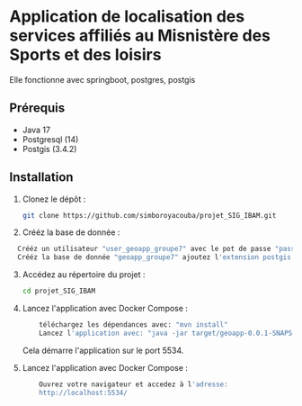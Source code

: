 # Application de localisation des services affiliés au Misnistère des Sports et des loisirs
Elle fonctionne avec springboot, postgres, postgis


## Prérequis

- Java 17
- Postgresql (14)
- Postgis (3.4.2)

## Installation

1. Clonez le dépôt :

   ```bash
   git clone https://github.com/simboroyacouba/projet_SIG_IBAM.git
   ```

2. Crééz la base de donnée :
   
 ```bash
   Crééz un utilisateur "user_geoapp_groupe7" avec le pot de passe "pass22"
   Crééz la base de donnée "geoapp_groupe7" ajoutez l'extension postgis et faite de l'utilisateur "user_geoapp_groupe7" le owner de la DB
   ```
   
3. Accédez au répertoire du projet :

   ```bash
   cd projet_SIG_IBAM
   ```

4. Lancez l'application avec Docker Compose :

   ```bash
       téléchargez les dépendances avec: "mvn install"
       Lancez l'application avec: "java -jar target/geoapp-0.0.1-SNAPSHOT.jar"
   ```

   Cela démarre l'application sur le port 5534.

5. Lancez l'application avec Docker Compose :
   ```bash
       Ouvrez votre navigateur et accedez à l'adresse:
       http://localhost:5534/
   ```

